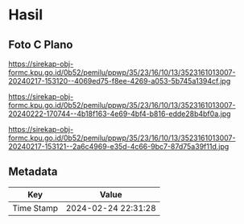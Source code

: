 # Hasil

## Foto C Plano

https://sirekap-obj-formc.kpu.go.id/0b52/pemilu/ppwp/35/23/16/10/13/3523161013007-20240217-153120--4069ed75-f8ee-4269-a053-5b745a1394cf.jpg

https://sirekap-obj-formc.kpu.go.id/0b52/pemilu/ppwp/35/23/16/10/13/3523161013007-20240222-170744--4b18f163-4e69-4bf4-b816-edde28b4bf0a.jpg

https://sirekap-obj-formc.kpu.go.id/0b52/pemilu/ppwp/35/23/16/10/13/3523161013007-20240217-153121--2a6c4969-e35d-4c66-9bc7-87d75a39f11d.jpg


## Metadata

| Key        | Value               |
| ---------- | ------------------- |
| Time Stamp | 2024-02-24 22:31:28 |



